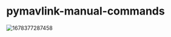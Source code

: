 # pymavlink-manual-commands
![1678377287458](https://user-images.githubusercontent.com/122204153/224082357-cc4a4c54-e128-4cee-b8d0-07302b50e479.jpg)
